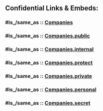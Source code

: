 



## Confidential Links & Embeds: 

### #is_/same_as :: [Companies](/_Standards/Economics/Companies.md) 

### #is_/same_as :: [Companies.public](/_public/Economics/Companies.public.md) 

### #is_/same_as :: [Companies.internal](/_internal/Economics/Companies.internal.md) 

### #is_/same_as :: [Companies.protect](/_protect/Economics/Companies.protect.md) 

### #is_/same_as :: [Companies.private](/_private/Economics/Companies.private.md) 

### #is_/same_as :: [Companies.personal](/_personal/Economics/Companies.personal.md) 

### #is_/same_as :: [Companies.secret](/_secret/Economics/Companies.secret.md)

